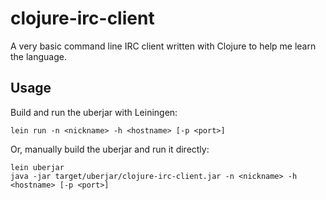 # clojure-irc-client

A very basic command line IRC client written with Clojure to help me learn the language.

## Usage

Build and run the uberjar with Leiningen:
~~~
lein run -n <nickname> -h <hostname> [-p <port>]
~~~

Or, manually build the uberjar and run it directly:
~~~
lein uberjar
java -jar target/uberjar/clojure-irc-client.jar -n <nickname> -h <hostname> [-p <port>]
~~~
